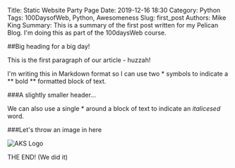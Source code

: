 Title: Static Website Party Page
Date: 2019-12-16 18:30
Category: Python
Tags: 100DaysofWeb, Python, Awesomeness
Slug: first_post
Authors: Mike King
Summary: This is a summary of the first post written for my Pelican Blog. I'm doing this as part of the 100daysWeb course.

##Big heading for a big day!

This is the first paragraph of our article - huzzah!

I'm writing this in Markdown format so I can use two * symbols to indicate a ** bold ** formatted block of text.

###A slightly smaller header...

We can also use a single * around a block of text to indicate an *italicesed* word.

###Let's throw an image in here

![AKS Logo]({static}/images/aks_logo_header-300x75.png)




THE END! (We did it)